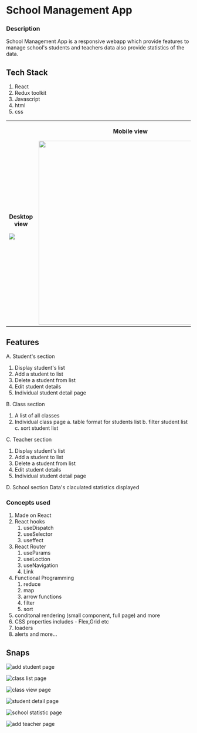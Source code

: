 # School Management App

### Description
School Management App is a responsive webapp which provide features to manage school's students and teachers data also provide statistics of the data.

## Tech Stack 
1. React
2. Redux toolkit
3. Javascript
4. html
5. css

<table>
<tr>
    <td>
        <p align="center"><strong>Desktop view</strong></p>
        <img src="https://github.com/Shreyannsh/school-s-management-app/assets/111145568/03a725a4-8420-4f9a-ae36-dc190194af6b"  />
    </td>
    <td>
        <p align="center"><strong>Mobile view</strong></p>
        <img width='500px' src="https://github.com/Shreyannsh/school-s-management-app/assets/111145568/0d862d41-7059-474d-9ac2-05c6bbcf31ca"  />
    </td>
</tr>
</table>

## Features 
A. Student's section
  1. Display student's list
  2. Add a student to list
  3. Delete a student from list
  4. Edit student details
  5. Individual student detail page

B. Class section
  1. A list of all classes
  2. Individual class page
    a. table format for students list
    b. filter student list
    c. sort student list

C. Teacher section
  1. Display student's list
  2. Add a student to list
  3. Delete a student from list
  4. Edit student details
  5. Individual student detail page

D. School section
  Data's claculated statistics displayed
  
### Concepts used 
1. Made on React 
2. React hooks
   1. useDispatch
   2. useSelector
   3. useffect
3. React Router
   1. useParams
   2. useLoction
   3. useNavigation
   4. Link
6. Functional Programming 
   1. reduce
   2. map
   3. arrow functions
   4. filter
   5. sort
 6. conditonal rendering (small component, full page) and more
7. CSS properties includes - Flex,Grid etc
8. loaders
9. alerts and more...


## Snaps

![add student page](https://github.com/Shreyannsh/school-s-management-app/assets/111145568/83ef0f58-6eb2-4f3a-8d97-51e444d05fe0)

![class list page](https://github.com/Shreyannsh/school-s-management-app/assets/111145568/eadf0cd9-cf6e-455a-8d31-cd7ab1ff9dcc)

![class view page](https://github.com/Shreyannsh/school-s-management-app/assets/111145568/8e066bf6-8b5b-4684-9bd1-5c79a4ae240a)

![student detail page](https://github.com/Shreyannsh/school-s-management-app/assets/111145568/fc613499-ccca-46c2-8b28-f50607c08006)

![school statistic page](https://github.com/Shreyannsh/school-s-management-app/assets/111145568/651fd3c0-4b5d-499d-8914-eceb33b37bfb)

![add teacher page](https://github.com/Shreyannsh/school-s-management-app/assets/111145568/11fc8348-15d9-4be6-a462-37407909e211)
